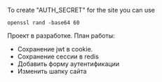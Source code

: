 To create "AUTH_SECRET" for the site you can use 
```shell
openssl rand -base64 60
```

Проект в разработке. 
План работы:
- Сохранение jwt в cookie.
- Сохранение сессии в redis
- Добавить форму аутентификации
- Изменить шапку сайта